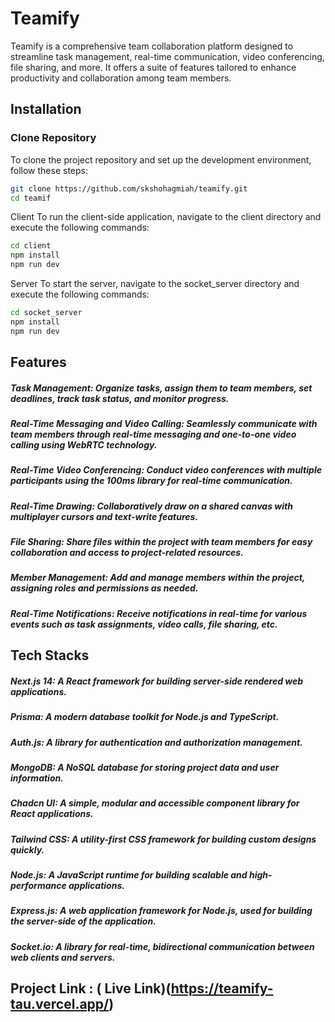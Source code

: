 # Teamify

Teamify is a comprehensive team collaboration platform designed to streamline task management, real-time communication, video conferencing, file sharing, and more. It offers a suite of features tailored to enhance productivity and collaboration among team members.

## Installation

### Clone Repository

To clone the project repository and set up the development environment, follow these steps:

```bash
git clone https://github.com/skshohagmiah/teamify.git
cd teamif

```

Client
To run the client-side application, navigate to the client directory and execute the following commands:

```bash
cd client
npm install
npm run dev
```

Server
To start the server, navigate to the socket_server directory and execute the following commands:

```bash
cd socket_server
npm install
npm run dev
```

## Features

##### Task Management: Organize tasks, assign them to team members, set deadlines, track task status, and monitor progress.

##### Real-Time Messaging and Video Calling: Seamlessly communicate with team members through real-time messaging and one-to-one video calling using WebRTC technology.

##### Real-Time Video Conferencing: Conduct video conferences with multiple participants using the 100ms library for real-time communication.

##### Real-Time Drawing: Collaboratively draw on a shared canvas with multiplayer cursors and text-write features.

##### File Sharing: Share files within the project with team members for easy collaboration and access to project-related resources.

##### Member Management: Add and manage members within the project, assigning roles and permissions as needed.

##### Real-Time Notifications: Receive notifications in real-time for various events such as task assignments, video calls, file sharing, etc.

## Tech Stacks

##### Next.js 14: A React framework for building server-side rendered web applications.

##### Prisma: A modern database toolkit for Node.js and TypeScript.

##### Auth.js: A library for authentication and authorization management.

##### MongoDB: A NoSQL database for storing project data and user information.

##### Chadcn UI: A simple, modular and accessible component library for React applications.

##### Tailwind CSS: A utility-first CSS framework for building custom designs quickly.

##### Node.js: A JavaScript runtime for building scalable and high-performance applications.

##### Express.js: A web application framework for Node.js, used for building the server-side of the application.

##### Socket.io: A library for real-time, bidirectional communication between web clients and servers.


## Project Link : ( Live Link)(https://teamify-tau.vercel.app/)


